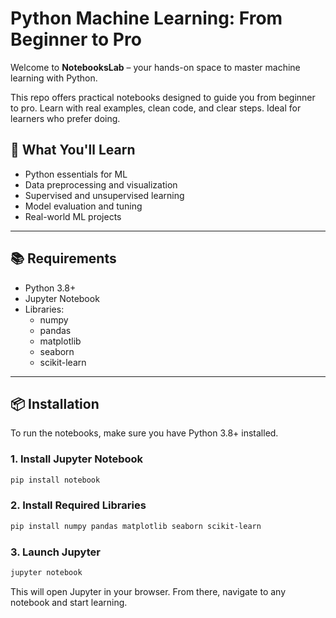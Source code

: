 # Python Machine Learning: From Beginner to Pro

Welcome to **NotebooksLab** – your hands-on space to master machine learning with Python.

This repo offers practical notebooks designed to guide you from beginner to pro. Learn with real examples, clean code, and clear steps. Ideal for learners who prefer doing.

## 🚀 What You'll Learn

- Python essentials for ML
- Data preprocessing and visualization
- Supervised and unsupervised learning
- Model evaluation and tuning
- Real-world ML projects

---

## 📚 Requirements

- Python 3.8+
- Jupyter Notebook
- Libraries:
  - numpy
  - pandas
  - matplotlib
  - seaborn
  - scikit-learn

---

## 📦 Installation

To run the notebooks, make sure you have Python 3.8+ installed.

### 1. Install Jupyter Notebook

```bash
pip install notebook
```

### 2. Install Required Libraries

```bash
pip install numpy pandas matplotlib seaborn scikit-learn
```

### 3. Launch Jupyter

```bash
jupyter notebook
```

This will open Jupyter in your browser. From there, navigate to any notebook and start learning.
